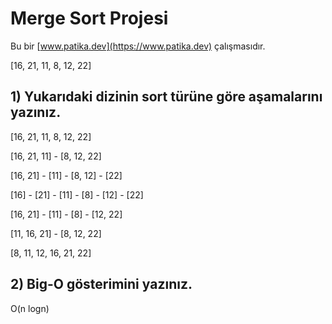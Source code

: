 # Merge Sort Projesi
Bu bir [www.patika.dev](https://www.patika.dev) çalışmasıdır.

[16, 21, 11, 8, 12, 22]

## 1) Yukarıdaki dizinin sort türüne göre aşamalarını yazınız.

[16, 21, 11, 8, 12, 22]

[16, 21, 11] - [8, 12, 22]

[16, 21] - [11] - [8, 12] - [22]

[16] - [21] - [11] - [8] - [12] - [22]

[16, 21] - [11] - [8] - [12, 22]

[11, 16, 21] - [8, 12, 22]

[8, 11, 12, 16, 21, 22]

## 2) Big-O gösterimini yazınız.
O(n logn)
